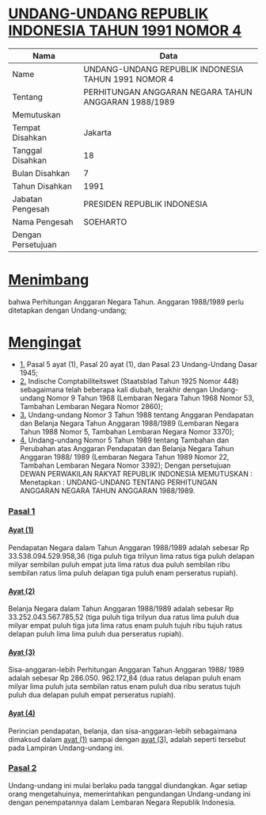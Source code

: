 # [UNDANG-UNDANG REPUBLIK INDONESIA TAHUN 1991 NOMOR 4](http://example.org/legal/peraturan/uu/1991/4)

| Nama | Data |
| ------ | ----- |
|Name|UNDANG-UNDANG REPUBLIK INDONESIA TAHUN 1991 NOMOR 4|
|Tentang| PERHITUNGAN ANGGARAN NEGARA TAHUN ANGGARAN 1988/1989|
|Memutuskan||
|Tempat Disahkan|Jakarta|
|Tanggal Disahkan|18|
|Bulan Disahkan|7|
|Tahun Disahkan|1991|
|Jabatan Pengesah|PRESIDEN REPUBLIK INDONESIA|
|Nama Pengesah|SOEHARTO|
|Dengan Persetujuan||
# [Menimbang](http://example.org/legal/peraturan/uu/1991/4/menimbang)
bahwa Perhitungan Anggaran Negara Tahun. Anggaran 1988/1989 perlu ditetapkan dengan Undang-undang;
# [Mengingat](http://example.org/legal/peraturan/uu/1991/4/mengingat)

* [1.](http://example.org/legal/peraturan/uu/1991/4/mengingat/huruf/0001) Pasal 5 ayat (1), Pasal 20 ayat (1), dan Pasal 23 Undang-Undang Dasar 1945;
* [2.](http://example.org/legal/peraturan/uu/1991/4/mengingat/huruf/0002) Indische Comptabiliteitswet (Staatsblad Tahun 1925 Nomor 448) sebagaimana telah beberapa kali diubah, terakhir dengan Undang-undang Nomor 9 Tahun 1968 (Lembaran Negara Tahun 1968 Nomor 53, Tambahan Lembaran Negara Nomor 2860);
* [3.](http://example.org/legal/peraturan/uu/1991/4/mengingat/huruf/0003) Undang-undang Nomor 3 Tahun 1988 tentang Anggaran Pendapatan dan Belanja Negara Tahun Anggaran 1988/1989 (Lembaran Negara Tahun 1988 Nomor 5, Tambahan Lembaran Negara Nomor 3370);
* [4.](http://example.org/legal/peraturan/uu/1991/4/mengingat/huruf/0004) Undang-undang Nomor 5 Tahun 1989 tentang Tambahan dan Perubahan atas Anggaran Pendapatan dan Belanja Negara Tahun Anggaran 1988/ 1989 (Lembaran Negara Tahun 1989 Nomor 22, Tambahan Lembaran Negara Nomor 3392); Dengan persetujuan DEWAN PERWAKILAN RAKYAT REPUBLIK INDONESIA MEMUTUSKAN : Menetapkan : UNDANG-UNDANG TENTANG PERHITUNGAN ANGGARAN NEGARA TAHUN ANGGARAN 1988/1989.

### [Pasal 1](http://example.org/legal/peraturan/uu/1991/4/pasal/0001)

#### [Ayat (1)](http://example.org/legal/peraturan/uu/1991/4/pasal/0001/versi/19910718/ayat/0001)
Pendapatan Negara dalam Tahun Anggaran 1988/1989 adalah sebesar Rp 33.538.094.529.958,36 (tiga puluh tiga trilyun lima ratus tiga puluh delapan milyar sembilan puluh empat juta lima ratus dua puluh sembilan ribu sembilan ratus lima puluh delapan tiga puluh enam perseratus rupiah).

#### [Ayat (2)](http://example.org/legal/peraturan/uu/1991/4/pasal/0001/versi/19910718/ayat/0002)
Belanja Negara dalam Tahun Anggaran 1988/1989 adalah sebesar Rp 33.252.043.567.785,52 (tiga puluh tiga trilyun dua ratus lima puluh dua milyar empat puluh tiga juta lima ratus enam puluh tujuh ribu tujuh ratus delapan puluh lima lima puluh dua perseratus rupiah).

#### [Ayat (3)](http://example.org/legal/peraturan/uu/1991/4/pasal/0001/versi/19910718/ayat/0003)
Sisa-anggaran-lebih Perhitungan Anggaran Tahun Anggaran 1988/ 1989 adalah sebesar Rp 286.050. 962.172,84 (dua ratus delapan puluh enam milyar lima puluh juta sembilan ratus enam puluh dua ribu seratus tujuh puluh dua delapan puluh empat perseratus rupiah).

#### [Ayat (4)](http://example.org/legal/peraturan/uu/1991/4/pasal/0001/versi/19910718/ayat/0004)
Perincian pendapatan, belanja, dan sisa-anggaran-lebih sebagaimana dimaksud dalam [ayat (1)](http://example.org/legal/peraturan/uu/1991/4/pasal/0001/versi/19910718/ayat/0001) sampai dengan [ayat (3)](http://example.org/legal/peraturan/uu/1991/4/pasal/0001/versi/19910718/ayat/0003), adalah seperti tersebut pada Lampiran Undang-undang ini.


### [Pasal 2](http://example.org/legal/peraturan/uu/1991/4/pasal/0002)
Undang-undang ini mulai berlaku pada tanggal diundangkan. Agar setiap orang mengetahuinya, memerintahkan pengundangan Undang-undang ini dengan penempatannya dalam Lembaran Negara Republik Indonesia.
